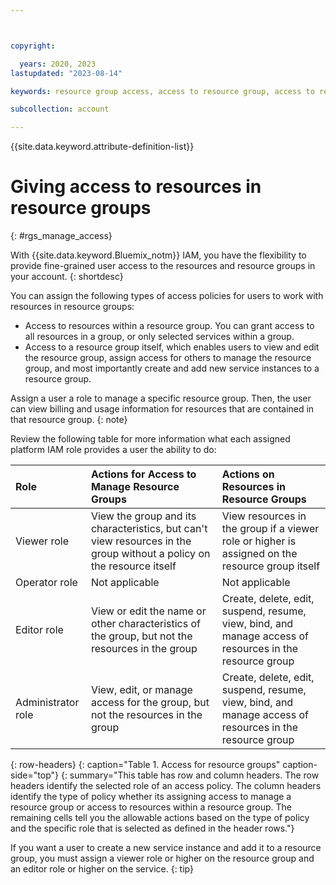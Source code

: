 ```yaml
---



copyright:

  years: 2020, 2023
lastupdated: "2023-08-14"

keywords: resource group access, access to resource group, access to resource in resource group

subcollection: account

---
```


{{site.data.keyword.attribute-definition-list}}

# Giving access to resources in resource groups
{: #rgs_manage_access}

With {{site.data.keyword.Bluemix_notm}} IAM, you have the flexibility to provide fine-grained user access to the resources and resource groups in your account.
{: shortdesc}

You can assign the following types of access policies for users to work with resources in resource groups:

* Access to resources within a resource group. You can grant access to all resources in a group, or only selected services within a group.
* Access to a resource group itself, which enables users to view and edit the resource group, assign access for others to manage the resource group, and most importantly create and add new service instances to a resource group.

Assign a user a role to manage a specific resource group. Then, the user can view billing and usage information for resources that are contained in that resource group.
{: note}

Review the following table for more information what each assigned platform IAM role provides a user the ability to do:

| Role | Actions for Access to Manage Resource Groups | Actions on Resources in Resource Groups |
|:-----------------|:--------------|:---------------|
| Viewer role  | View the group and its characteristics, but can't view resources in the group without a policy on the resource itself | View resources in the group if a viewer role or higher is assigned on the resource group itself |
| Operator role | Not applicable | Not applicable |
| Editor role | View or edit the name or other characteristics of the group, but not the resources in the group | Create, delete, edit, suspend, resume, view, bind, and manage access of resources in the resource group |
| Administrator role |  View, edit, or manage access for the group, but not the resources in the group | Create, delete, edit, suspend, resume, view, bind, and manage access of resources in the resource group |
{: row-headers}
{: caption="Table 1. Access for resource groups" caption-side="top"}
{: summary="This table has row and column headers. The row headers identify the selected role of an access policy. The column headers identify the type of policy whether its assigning access to manage a resource group or access to resources within a resource group. The remaining cells tell you the allowable actions based on the type of policy and the specific role that is selected as defined in the header rows."}

If you want a user to create a new service instance and add it to a resource group, you must assign a viewer role or higher on the resource group and an editor role or higher on the service.
{: tip}
